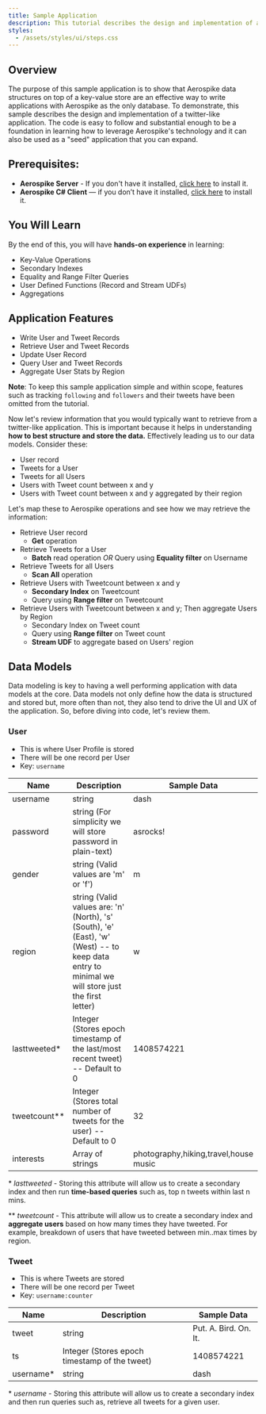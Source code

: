 ```yaml
---
title: Sample Application
description: This tutorial describes the design and implementation of a twitter-like sample application written with Aerospike as the only database.
styles:
  - /assets/styles/ui/steps.css
---
```


## Overview

The purpose of this sample application is to show that Aerospike data structures on top of a key-value store are an effective way to write applications with Aerospike as the only database. To demonstrate, this sample describes the design and implementation of a twitter-like application. The code is easy to follow and substantial enough to be a foundation in learning how to leverage Aerospike's technology and it can also be used as a "seed" application that you can expand.

## Prerequisites: 

- **Aerospike Server** - If you don't have it installed, [click here](/docs/operations/install) to install it.
- **Aerospike C# Client** — if you don’t have it installed, [click here](../../install) to install it.

## You Will Learn

By the end of this, you will have **hands-on experience** in learning:

- Key-Value Operations
- Secondary Indexes
- Equality and Range Filter Queries
- User Defined Functions (Record and Stream UDFs)
- Aggregations

## Application Features

- Write User and Tweet Records
- Retrieve User and Tweet Records
- Update User Record
- Query User and Tweet Records
- Aggregate User Stats by Region

**Note**: To keep this sample application simple and within scope, features such as tracking `following` and `followers` and their tweets have been omitted from the tutorial.

Now let's review information that you would typically want to retrieve from a twitter-like application. This is important because it helps in understanding **how to best structure and store the data.** Effectively leading us to our data models. Consider these:

- User record
- Tweets for a User
- Tweets for all Users
- Users with Tweet count between x and y
- Users with Tweet count between x and y aggregated by their region

Let's map these to Aerospike operations and see how we may retrieve the  information:

- Retrieve User record
    - **Get** operation
- Retrieve Tweets for a User
    - **Batch** read operation *OR* Query using **Equality filter** on Username
- Retrieve Tweets for all Users
    - **Scan All** operation
- Retrieve Users with Tweetcount between x and y
    - **Secondary Index** on Tweetcount
    - Query using **Range filter** on Tweetcount
- Retrieve Users with Tweetcount between x and y; Then aggregate Users by Region
    - Secondary Index on Tweet count
    - Query using **Range filter** on Tweet count
    - **Stream UDF** to aggregate based on Users' region

## Data Models

Data modeling is key to having a well performing application with data models at the core. Data models not only define how the data is structured and stored but, more often than not, they also tend to drive the UI and UX of the application. So, before diving into code, let's review them.

### User

- This is where User Profile is stored
- There will be one record per User
- Key: `username`

Name | Description | Sample Data
--- | --- | ---
username | string | dash
password | string (For simplicity we will store password in plain-text) | asrocks!
gender | string (Valid values are 'm' or 'f') | m
region | string (Valid values are: 'n' (North), 's' (South), 'e' (East), 'w' (West) -- to keep data entry to minimal we will store just the first letter) | w
lasttweeted* | Integer (Stores epoch timestamp of the last/most recent tweet) -- Default to 0 | 1408574221
tweetcount** | Integer (Stores total number of tweets for the user) -- Default to 0 | 32
interests | Array of strings | photography,hiking,travel,house music

\* *lasttweeted* - Storing this attribute will allow us to create a secondary index and then run **time-based queries** such as, top n tweets within last n mins.

\*\* *tweetcount* - This attribute will allow us to create a secondary index and **aggregate users** based on how many times they have tweeted. For example, breakdown of users that have tweeted between min..max times by region. 

### Tweet

- This is where Tweets are stored
- There will be one record per Tweet
- Key: `username:counter`

Name | Description | Sample Data
--- | --- | ---
tweet | string | Put. A. Bird. On. It.
ts | Integer (Stores epoch timestamp of the tweet) | 1408574221
username* | string | dash

\* *username* - Storing this attribute will allow us to create a secondary index and then run queries such as, retrieve all tweets for a given user.
